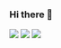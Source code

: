 ### Hi there 👋

<!--
**chussum/chussum** is a ✨ _special_ ✨ repository because its `README.md` (this file) appears on your GitHub profile.

Here are some ideas to get you started:

- 🔭 I’m currently working on ...
- 🌱 I’m currently learning ...
- 👯 I’m looking to collaborate on ...
- 🤔 I’m looking for help with ...
- 💬 Ask me about ...
- 📫 How to reach me: ...
- 😄 Pronouns: ...
- ⚡ Fun fact: ...
-->

<p>
  <a href="https://moood.dev/" target="_blank"><img src="https://img.shields.io/badge/Blog-DD0B78?style=flat-square&logo=GitHub%20Sponsors&logoColor=white"/></a>
  <a href="https://www.linkedin.com/in/chussum/" target="_blank"><img src="https://img.shields.io/badge/Hyungjoo-0A66C2?style=flat-square&logo=Linkedin&logoColor=white"/></a>
  <a href="https://twitter.com/devchurro" target="_blank"><img src="https://img.shields.io/badge/devchurro-1DA1F2?style=flat-square&logo=Twitter&logoColor=white"/></a>
</p>
